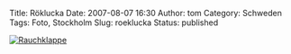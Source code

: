 Title: Röklucka
Date: 2007-08-07 16:30
Author: tom
Category: Schweden
Tags: Foto, Stockholm
Slug: roeklucka
Status: published

[![Rauchklappe](/pic/roklucka_s.jpg "Rauchklappe")](/pic/roklucka_l.jpg)


